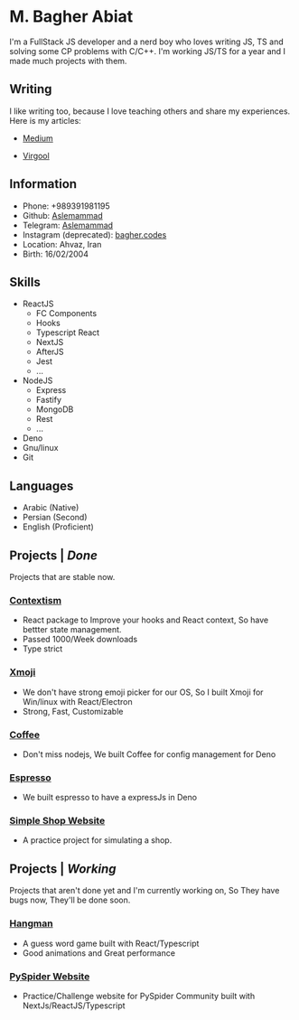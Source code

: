 # M. Bagher Abiat
I'm a FullStack JS developer and a nerd boy who loves writing JS, TS and solving some CP problems with C/C++. I'm working JS/TS for a year and I made much projects with them.
## Writing
I like writing too, because I love teaching others and share my experiences. Here is my articles:

- <a href='https://medium.com/@Aslemammad'>Medium</a>

- <a href='https://virgool.io/@Aslemammad'>Virgool</a>

## Information
- Phone: +989391981195
- Github: <a href='https://github.com/aslemammad'>Aslemammad</a>
- Telegram: <a href='https://t.me/aslemammad' >Aslemammad</a>
- Instagram (deprecated): <a href='https://instagram.com/bagher.codes'>bagher.codes</a>
- Location: Ahvaz, Iran
- Birth: 16/02/2004

## Skills
- ReactJS 
	- FC Components
	- Hooks
	- Typescript React
	- NextJS
	- AfterJS
	- Jest
	- ...
- NodeJS 
	- Express
	- Fastify
	- MongoDB
	- Rest
	- ...
- Deno 
- Gnu/linux
- Git

## Languages 
- Arabic (Native)
- Persian (Second)
- English (Proficient)

## Projects | <i>Done</i>
Projects that are stable now.
### <a href='https://github.com/Aslemammad/contextism'>Contextism</a>
- React package to Improve your hooks and React context, So have bettter state management.
- Passed 1000/Week downloads
- Type strict

### <a href='https://github.com/Aslemammad/Xmoji'>Xmoji</a>
- We don't have strong emoji picker for our OS, So I  built Xmoji for Win/linux with React/Electron
- Strong, Fast, Customizable

### <a href='https://github.com/Aslemammad/coffee'>Coffee</a>
- Don't miss nodejs, We built Coffee for config management for Deno

### <a href='https://github.com/disizali/espresso'>Espresso</a>
- We built espresso to have a expressJs in Deno

### <a href='https://github.com/Aslemammad/simple-shop-front'>Simple Shop Website</a>
- A practice project for simulating a shop. 

## Projects | <i>Working</i>
Projects that aren't done yet and I'm currently working on, So They have bugs now, They'll be done soon.

### <a href='https://github.com/Aslemammad/hangman'>Hangman</a>
- A guess word game built with React/Typescript
- Good animations and Great performance

### <a href='https://github.com/pyspider-devs/pyspider_website'>PySpider Website</a>
- Practice/Challenge website for PySpider Community built with NextJs/ReactJS/Typescript
